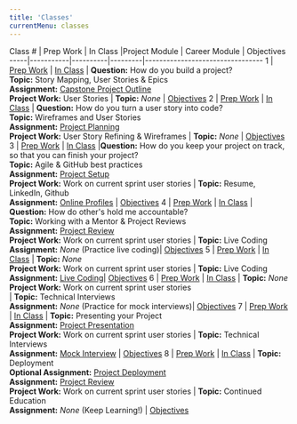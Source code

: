 ```yaml
---
title: 'Classes'
currentMenu: classes
---
```


Class # | Prep Work | In Class |Project Module | Career Module | Objectives
-----|-----------|----------|---------|---------------------------------
1 | [Prep Work](../class-prep/1/) | [In Class](../classes/1/) | **Question:** How do you build a project? <br> **Topic:** Story Mapping, User Stories & Epics <br> **Assignment:** [Capstone Project Outline](../assignments/project-outline/) <br> **Project Work:** User Stories | **Topic:** *None* |  [Objectives](../objectives/#class-1)
2 | [Prep Work](../class-prep/2/) | [In Class](../classes/2/) | **Question:** How do you turn a user story into code? <br> **Topic:** Wireframes and User Stories <br> **Assignment:** [Project Planning](../assignments/planning/) <br> **Project Work:** User Story Refining & Wireframes | **Topic:** *None* |  [Objectives](../objectives/#class-2)
3 | [Prep Work](../class-prep/3/) | [In Class](../classes/3/) |**Question:** How do you keep your project on track, so that you can finish your project? <br> **Topic:** Agile & GitHub best practices<br> **Assignment:** [Project Setup](../assignments/project-setup/) <br> **Project Work:** Work on current sprint user stories | **Topic:** Resume, LinkedIn, Github <br> **Assignment:** [Online Profiles](../assignments/online-profiles/) |  [Objectives](../objectives/#class-3)
4 | [Prep Work](../class-prep/4/) | [In Class](../classes/4/) | **Question:** How do other's hold me accountable? <br> **Topic:** Working with a Mentor & Project Reviews <br> **Assignment:** [Project Review](../assignments/project-review/) <br> **Project Work:** Work on current sprint user stories  | **Topic:** Live Coding <br> **Assignment:** *None* (Practice live coding)|  [Objectives](../objectives/#class-4)
5 | [Prep Work](../class-prep/5/) | [In Class](../classes/5/) | **Topic:** *None* <br> **Project Work:** Work on current sprint user stories | **Topic:** Live Coding <br> **Assignment:** [Live Coding](../assignments/live-coding/)|  [Objectives](../objectives/#class-5)
6 | [Prep Work](../class-prep/6/) | [In Class](../classes/6/) | **Topic:** *None* <br> **Project Work:** Work on current sprint user stories <br>  | **Topic:** Technical Interviews <br> **Assignment:** *None* (Practice for mock interviews)|  [Objectives](../objectives/#class-6)
7 | [Prep Work](../class-prep/7/) | [In Class](../classes/7/) | **Topic:** Presenting your Project<br> **Assignment:** [Project Presentation](../assignments/project-presentation/) <br> **Project Work:** Work on current sprint user stories | **Topic:** Technical Interviews <br> **Assignment:** [Mock Interview](../assignments/mock-interview/) | [Objectives](../objectives/#class-7)
8 | [Prep Work](../class-prep/8/) | [In Class](../classes/8/) | **Topic:** Deployment <br> **Optional Assignment:** [Project Deployment](../assignments/deployment/) <br />  **Assignment:** [Project Review](../assignments/project-review/) <br> **Project Work:** Work on current sprint user stories | **Topic:** Continued Education<br> **Assignment:** *None* (Keep Learning!) | [Objectives](../objectives/#class-8)
